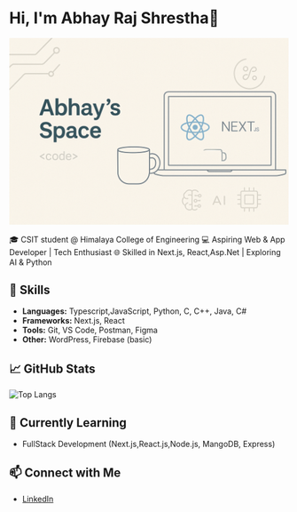 # Hi, I'm Abhay Raj Shrestha👋

<p align="center">
  <img src="banner.png" alt="Abhay Raj Banner" />
</p>
🎓 CSIT student @ Himalaya College of Engineering  
💻 Aspiring Web & App Developer | Tech Enthusiast  
🌐 Skilled in Next.js, React,Asp.Net | Exploring AI & Python  

## 🚀 Skills
- **Languages:** Typescript,JavaScript, Python, C, C++, Java, C#
- **Frameworks:** Next.js, React
- **Tools:** Git, VS Code, Postman, Figma
- **Other:** WordPress, Firebase (basic)

## 📈 GitHub Stats
![Top Langs](https://github-readme-stats.vercel.app/api/top-langs/?username=Abstha002&layout=compact&theme=radical)

## 🌱 Currently Learning
- FullStack Development (Next.js,React.js,Node.js, MangoDB, Express)
  

## 📫 Connect with Me
- [LinkedIn](https://www.linkedin.com/in/abhayshrestha)


<!--
**Abstha002/Abstha002** is a ✨ _special_ ✨ repository because its `README.md` (this file) appears on your GitHub profile.

Here are some ideas to get you started:

- 🔭 I’m currently working on ...
- 🌱 I’m currently learning ...
- 👯 I’m looking to collaborate on ...
- 🤔 I’m looking for help with ...
- 💬 Ask me about ...
- 📫 How to reach me: ...
- 😄 Pronouns: ...
- ⚡ Fun fact: ...
-->
